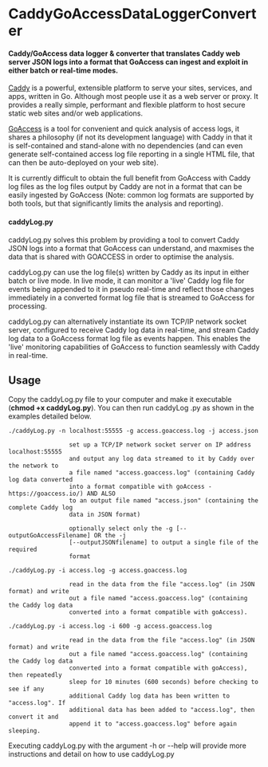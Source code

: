 # CaddyGoAccessDataLoggerConverter
#### Caddy/GoAccess data logger &amp; converter that translates Caddy web server JSON logs into a format that GoAccess can ingest and exploit in either batch or real-time modes.

[Caddy](https://caddyserver.com) is a powerful, extensible platform to serve your sites, services, and apps, written in Go. Although most people use it as a web server or proxy. It provides a really simple, performant and flexible platform to host secure static web sites and/or web applications. 

[GoAccess](https://goaccess.io/) is a tool for convenient and quick analysis of access logs, it shares a philosophy (if not its development language) with Caddy in that it is self-contained and stand-alone with no dependencies (and can even generate self-contained access log file reporting in a single HTML file, that can then be auto-deployed on your web site).

It is currently difficult to obtain the full benefit from GoAccess with Caddy log files as the log files output by Caddy are not in a format that can be easily ingested by GoAccess (Note: common log formats are supported by both tools, but that significantly limits the analysis and reporting).

#### caddyLog.py
caddyLog.py solves this problem by providing a tool to convert Caddy JSON logs into a format that GoAccess can understand, and maxmises the data that is shared with GOACCESS in order to optimise the analysis.

caddyLog.py can use the log file(s) written by Caddy as its input in either batch or live mode. In live mode, it can monitor a 'live' Caddy log file for events being appended to it in pseudo real-time and reflect those changes immediately in a converted format log file that is streamed to GoAccess for processing.

caddyLog.py can alternatively instantiate its own TCP/IP network socket server, configured to receive Caddy log data in real-time, and stream Caddy log data to a GoAccess format log file as events happen. This enables the 'live' monitoring capabilities of GoAccess to function seamlessly with Caddy in real-time.

## Usage

Copy the caddyLog.py file to your computer and make it executable (**chmod +x caddyLog.py**). You can then run caddyLog .py as shown in the examples detailed below.

```
./caddyLog.py -n localhost:55555 -g access.goaccess.log -j access.json

                 set up a TCP/IP network socket server on IP address localhost:55555
                 and output any log data streamed to it by Caddy over the network to
                 a file named "access.goaccess.log" (containing Caddy log data converted
                 into a format compatible with goAccess - https://goaccess.io/) AND ALSO
                 to an output file named "access.json" (containing the complete Caddy log
                 data in JSON format)
                
                 optionally select only the -g [--outputGoAccessFilename] OR the -j
                 [--outputJSONfilename] to output a single file of the required
                 format
```


```
./caddyLog.py -i access.log -g access.goaccess.log

                 read in the data from the file "access.log" (in JSON format) and write
                 out a file named "access.goaccess.log" (containing the Caddy log data
                 converted into a format compatible with goAccess).
```

```
./caddyLog.py -i access.log -i 600 -g access.goaccess.log

                 read in the data from the file "access.log" (in JSON format) and write
                 out a file named "access.goaccess.log" (containing the Caddy log data
                 converted into a format compatible with goAccess), then repeatedly
                 sleep for 10 minutes (600 seconds) before checking to see if any
                 additional Caddy log data has been written to "access.log". If
                 additional data has been added to "access.log", then convert it and
                 append it to "access.goaccess.log" before again sleeping.

```

Executing caddyLog.py with the argument -h or --help will provide more instructions and detail on how to use caddyLog.py

